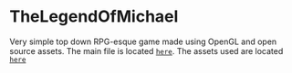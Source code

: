 # TheLegendOfMichael

Very simple top down RPG-esque game made using OpenGL and open source assets.
The main file is located [`here`](https://github.com/NehKundalia/TheLegendOfMichael/blob/f9eb723a0bcd9768acb4ee119c62108cf481ab74/final_project/NYUCodebase/NYUCodebase/main.cpp).
The assets used are located [`here`](TheLegendOfMichael/final_project/NYUCodebase/NYUCodebase/assets)

